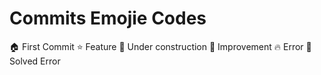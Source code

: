 # Commits Emojie Codes
🏠️ First Commit
⭐️ Feature
🚧 Under construction
🌟 Improvement
🔥 Error
🎉 Solved Error

